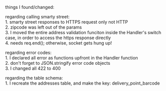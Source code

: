 things I found/changed:

 regarding calling smarty street:   
       1. smarty street responses to HTTPS request only not HTTP  
       2. zipcode was left out of the params   
       3. I moved the entire address validation funciton inside the Handler's switch case, in order to access the https response directly  
       4. needs req.end(); otherwise, socket gets hung up!

 regarding error codes:   
       1. I declared all error as functions upfront in the Handler function   
       2. don't forget to JSON.stringify error code objects   
       3. I changed all 422 to 400   

regarding the table schema:  
       1. I recreate the addresses table, and make the key: delivery_point_barcode
